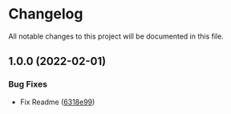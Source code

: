 # Changelog

All notable changes to this project will be documented in this file.

## 1.0.0 (2022-02-01)


### Bug Fixes

* Fix Readme ([6318e99](https://github.com/bailey84j/terraform-kubernetes-ebs-csi-driver/commit/6318e9948063e8130fb12c03bddd2c4077c604d6))
